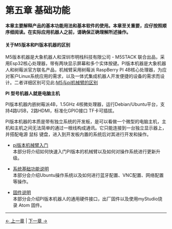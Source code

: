 # 第五章 基础功能

**本章主要解释产品的基本功能用法和基本软件的使用。本章至关重要，应仔按照顺序细阅读。在实际应用机器人之前，请确保正确理解所述操作。**

#### 关于M5版本和PI版本机器的区别

M5版本机器是大象机器人和深圳市明栈科技有限公司 - M5STACK 联合出品，采用Esp32核心处理器，带有两块显示屏幕和多个实体按键。PI版本机器是大象机器人和树莓派官方联名产品，机械臂采用树莓派 RaspBerry PI 4B核心处理器，为应对客户Linux系统应用的需求，以及一体式集成机器人开发便捷的设备的需求而设计。二者详细区别可见此:[M5与pi机械臂的区别](diff-m5-pi.md)

**PI 型号机器人就是电脑主机**

PI版本机器内嵌树莓派4B，1.5GHz 4核微处理器，运行Debian/Ubuntu平台，支持4路USB，2路HDMI，标准化GPIO接口 TF卡可插拔。

PI版本机器的本质是带有独立系统的开发板，是可以看做一个微型的电脑主机，主机和主机之间无法简单的通过一根线构成通讯。它只能连接到一台独立显示器上，并搭配电源 鼠标 键盘，进入到开发板内置的系统后对其进行开发和操作。

- [pi版本机械臂入门](5.1-Functionlnstruction/3.5.1-SW-description.md)  
  本部分将介绍如何快速入门PI版本的机械臂以及如何对操作系统进行更新升级。

- [系统基础功能说明](5.2-Softwarelnstructions/3.5.2-SW-detail-description.md)<br>
  本部分会介绍Ubuntu操作系统以及如何进行蓝牙配置、VNC配置、网络配置等操作。

- [固件说明](5.3-FirmwareFunctionDescription/README.md)  
  本部分会介绍PI版本机器人的通用硬件接口，出厂固件以及使用myStudio烧录 Atom 固件。

---

[← 上一章](../../2-BasicSettings/4.FirstTimeInstallation/4-FirstTimeInstallation.md) | [下一章 →](../6.developmentGuide/README.md)